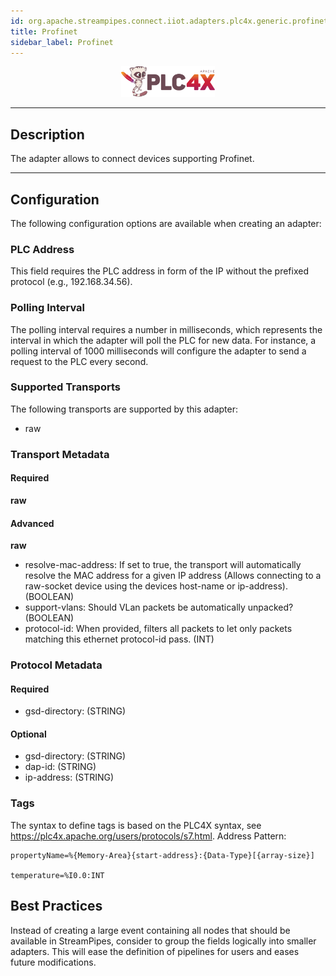 ```yaml
---
id: org.apache.streampipes.connect.iiot.adapters.plc4x.generic.profinet
title: Profinet
sidebar_label: Profinet
---
```


<!--
  ~ Licensed to the Apache Software Foundation (ASF) under one or more
  ~ contributor license agreements.  See the NOTICE file distributed with
  ~ this work for additional information regarding copyright ownership.
  ~ The ASF licenses this file to You under the Apache License, Version 2.0
  ~ (the "License"); you may not use this file except in compliance with
  ~ the License.  You may obtain a copy of the License at
  ~
  ~    http://www.apache.org/licenses/LICENSE-2.0
  ~
  ~ Unless required by applicable law or agreed to in writing, software
  ~ distributed under the License is distributed on an "AS IS" BASIS,
  ~ WITHOUT WARRANTIES OR CONDITIONS OF ANY KIND, either express or implied.
  ~ See the License for the specific language governing permissions and
  ~ limitations under the License.
  ~
  -->



<p align="center"> 
    <img src="/img/pipeline-elements/org.apache.streampipes.connect.iiot.adapters.plc4x.generic.profinet/icon.png" width="150px;" class="pe-image-documentation"/>
</p>

***

## Description

The adapter allows to connect devices supporting Profinet.

***

## Configuration

The following configuration options are available when creating an adapter:

### PLC Address

This field requires the PLC address in form of the IP without the prefixed protocol (e.g., 192.168.34.56).

### Polling Interval

The polling interval requires a number in milliseconds, which represents the interval in which the adapter will poll the
PLC for new data. For instance, a polling interval of 1000 milliseconds will configure the adapter to send a request to
the PLC every second.

### Supported Transports

The following transports are supported by this adapter:

* raw

### Transport Metadata

#### Required

**raw**



#### Advanced

**raw**

* resolve-mac-address: If set to true, the transport will automatically resolve the MAC address for a given IP address (Allows connecting to a raw-socket device using the devices host-name or ip-address). (BOOLEAN)
* support-vlans: Should VLan packets be automatically unpacked? (BOOLEAN)
* protocol-id: When provided, filters all packets to let only packets matching this ethernet protocol-id pass. (INT)

### Protocol Metadata

#### Required

* gsd-directory:  (STRING)

#### Optional

* gsd-directory:  (STRING)
* dap-id:  (STRING)
* ip-address:  (STRING)

### Tags

The syntax to define tags is based on the PLC4X syntax, see https://plc4x.apache.org/users/protocols/s7.html.
Address Pattern:

```
propertyName=%{Memory-Area}{start-address}:{Data-Type}[{array-size}]

temperature=%I0.0:INT
```

## Best Practices

Instead of creating a large event containing all nodes that should be available in StreamPipes, consider to group the
fields logically into smaller adapters.
This will ease the definition of pipelines for users and eases future modifications.
